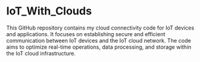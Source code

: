 # IoT_With_Clouds
This GitHub repository contains my cloud connectivity code for IoT devices and applications. It focuses on establishing secure and efficient communication between IoT devices and the IoT cloud network. The code aims to optimize real-time operations, data processing, and storage within the IoT cloud infrastructure.
